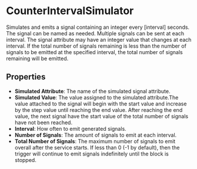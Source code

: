 CounterIntervalSimulator
========================
Simulates and emits a signal containing an integer every [interval] seconds. The signal can be named as needed. Multiple signals can be sent at each interval. The signal attribute may have an integer value that changes at each interval. If the total number of signals remaining is less than the number of signals to be emitted at the specified interval, the total number of signals remaining will be emitted.

Properties
----------
- **Simulated Attribute**: The name of the simulated signal attribute.
- **Simulated Value**: The value assigned to the simulated attribute.The value attached to the signal will begin with the start value and increase by the step value until reaching the end value. After reaching the end value, the next signal have the start value of the total number of signals have not been reached.
- **Interval**: How often to emit generated signals.
- **Number of Signals**: The amount of signals to emit at each interval.
- **Total Number of Signals**: The maximum number of signals to emit overall after the service starts. If less than 0 (-1 by default), then the trigger will continue to emit signals indefinitely until the block is stopped.

